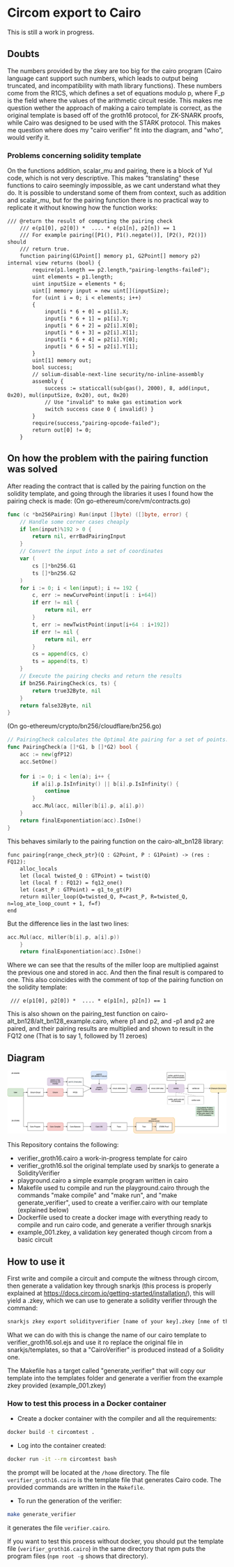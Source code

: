 # Circom export to Cairo

This is still a work in progress.

## Doubts

The numbers provided by the zkey are too big for the cairo program (Cairo language cant support such numbers, which leads to output being truncated, and incompatibility with math library functions). These numbers come from the R1CS, which defines a set of equations modulo p, where F_p is the field where the values of the arithmetic circuit reside. This makes me question wether the approach of making a cairo template is correct, as the original template is based off of the groth16 protocol, for ZK-SNARK proofs, while Cairo was designed to be used with the STARK protocol. This makes me question where does my "cairo verifier" fit into the diagram, and "who", would verify it.

### Problems concerning solidity template

On the functions addition, scalar_mu and pairing, there is a block of Yul code, which is not very descriptive. This makes "translating" these functions to cairo seemingly impossible, as we cant understand what they do. It is possible to understand some of them from context, such as addition and scalar_mu, but for the pairing function there is no practical way to replicate it without knowing how the function works:

```solidity
/// @return the result of computing the pairing check
    /// e(p1[0], p2[0]) *  .... * e(p1[n], p2[n]) == 1
    /// For example pairing([P1(), P1().negate()], [P2(), P2()]) should
    /// return true.
    function pairing(G1Point[] memory p1, G2Point[] memory p2) internal view returns (bool) {
        require(p1.length == p2.length,"pairing-lengths-failed");
        uint elements = p1.length;
        uint inputSize = elements * 6;
        uint[] memory input = new uint[](inputSize);
        for (uint i = 0; i < elements; i++)
        {
            input[i * 6 + 0] = p1[i].X;
            input[i * 6 + 1] = p1[i].Y;
            input[i * 6 + 2] = p2[i].X[0];
            input[i * 6 + 3] = p2[i].X[1];
            input[i * 6 + 4] = p2[i].Y[0];
            input[i * 6 + 5] = p2[i].Y[1];
        }
        uint[1] memory out;
        bool success;
        // solium-disable-next-line security/no-inline-assembly
        assembly {
            success := staticcall(sub(gas(), 2000), 8, add(input, 0x20), mul(inputSize, 0x20), out, 0x20)
            // Use "invalid" to make gas estimation work
            switch success case 0 { invalid() }
        }
        require(success,"pairing-opcode-failed");
        return out[0] != 0;
    }
```

## On how the problem with the pairing function was solved

After reading the contract that is called by the pairing function on the solidity template, and going through the libraries it uses I found how the pairing check is made:
(On go-ethereum/core/vm/contracts.go)

``` go
func (c *bn256Pairing) Run(input []byte) ([]byte, error) {
	// Handle some corner cases cheaply
	if len(input)%192 > 0 {
		return nil, errBadPairingInput
	}
	// Convert the input into a set of coordinates
	var (
		cs []*bn256.G1
		ts []*bn256.G2
	)
	for i := 0; i < len(input); i += 192 {
		c, err := newCurvePoint(input[i : i+64])
		if err != nil {
			return nil, err
		}
		t, err := newTwistPoint(input[i+64 : i+192])
		if err != nil {
			return nil, err
		}
		cs = append(cs, c)
		ts = append(ts, t)
	}
	// Execute the pairing checks and return the results
	if bn256.PairingCheck(cs, ts) {
		return true32Byte, nil
	}
	return false32Byte, nil
}
```

(On go-ethereum/crypto/bn256/cloudflare/bn256.go)

``` go
// PairingCheck calculates the Optimal Ate pairing for a set of points.
func PairingCheck(a []*G1, b []*G2) bool {
	acc := new(gfP12)
	acc.SetOne()

	for i := 0; i < len(a); i++ {
		if a[i].p.IsInfinity() || b[i].p.IsInfinity() {
			continue
		}
		acc.Mul(acc, miller(b[i].p, a[i].p))
	}
	return finalExponentiation(acc).IsOne()
}
```

This behaves similarly to the pairing function on the cairo-alt_bn128 library:

``` cairo
func pairing{range_check_ptr}(Q : G2Point, P : G1Point) -> (res : FQ12):
    alloc_locals
    let (local twisted_Q : GTPoint) = twist(Q)
    let (local f : FQ12) = fq12_one()
    let (cast_P : GTPoint) = g1_to_gt(P)
    return miller_loop(Q=twisted_Q, P=cast_P, R=twisted_Q, n=log_ate_loop_count + 1, f=f)
end
```

But the difference lies in the last two lines:

``` go
acc.Mul(acc, miller(b[i].p, a[i].p))
	}
	return finalExponentiation(acc).IsOne()
```
Where we can see that the results of the miller loop are multiplied against the previous one and stored in acc.
And then the final result is compared to one. This also coincides with the comment of top of the pairing function on the solidity template:

``` solidity
 /// e(p1[0], p2[0]) *  .... * e(p1[n], p2[n]) == 1
 ```
 
 This is also shown on the pairing_test function on cairo-alt_bn128/alt_bn128_example.cairo, where p1 and p2, and -p1 and p2 are paired, and their pairing results are multiplied and shown to result in the FQ12 one (That is to say 1, followed by 11 zeroes)

## Diagram

![Flux-Diagram](Flux-Diagram.drawio.png "Flux-Diagram")

This Repository contains the following:

- verifier_groth16.cairo a work-in-progress template for cairo
- verifier_groth16.sol the original template used by snarkjs to generate a SolidityVerifier
- playground.cairo a simple example program written in cairo
- Makefile used tu compile and run the playground.cairo through the commands "make compile" and "make run", and "make generate_verifier", used to create a verifier.cairo with our template (explained below)
- Dockerfile used to create a docker image with everything ready to compile and run cairo code, and generate a verifier through snarkjs
- example_001.zkey, a validation key generated though circom from a basic circuit

## How to use it

First write and compile a circuit and compute the witness through circom, then generate a validation key through snarkjs (this process is properly explained at https://docs.circom.io/getting-started/installation/), this will yield a .zkey, which we can use to generate a solidity verifier through the command:

``` bash
snarkjs zkey export solidityverifier [name of your key].zkey [nme of the verifier produced]
```

What we can do with this is change the name of our cairo template to verifier_groth16.sol.ejs and use it ro replace the original file in snarkjs/templates, so that a "CairoVerifier" is produced instead of a Solidity one.

The Makefile has a target called "generate_verifier" that will copy our template into the templates folder and generate a verifier from the example zkey provided (example_001.zkey)

### How to test this process in a Docker container

* Create a docker container with the compiler and all the requirements:
``` bash
docker build -t circomtest .
```
* Log into the container created:
``` bash
docker run -it --rm circomtest bash
```
the prompt will be located at the `/home` directory. The file `verifier_groth16.cairo` is the template file that generates Cairo code. The provided commands are written in the `Makefile`.
* To run the generation of the verifier:
``` bash
make generate_verifier
```
it generates the file `verifier.cairo`.

If you want to test this process without docker, you should put the template file (`verifier_groth16.cairo`) in the same directory that npm puts the program files (`npm root -g` shows that directory).
